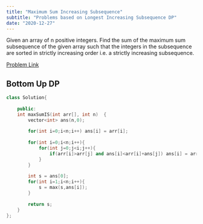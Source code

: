 ```yaml
---
title: "Maximum Sum Increasing Subsequence"
subtitle: "Problems based on Longest Increasing Subsequence DP"
date: "2020-12-27"
---
```


Given an array of n positive integers. Find the sum of the maximum sum subsequence of the given array such that the integers in the subsequence are sorted in strictly increasing order i.e. a strictly increasing subsequence. 

[Problem Link](https://practice.geeksforgeeks.org/problems/maximum-sum-increasing-subsequence4749/1)

## Bottom Up DP


```cpp
class Solution{
		
	public:
	int maxSumIS(int arr[], int n)  {  
        vector<int> ans(n,0);
        
        for(int i=0;i<n;i++) ans[i] = arr[i];
        
        for(int i=0;i<n;i++){
            for(int j=0;j<i;j++){
                if(arr[i]>arr[j] and ans[i]<arr[i]+ans[j]) ans[i] = arr[i]+ans[j];
            }
        }
        
        int s = ans[0];
        for(int i=1;i<n;i++){
            s = max(s,ans[i]);
        }
        
        return s;
	}  
};

```